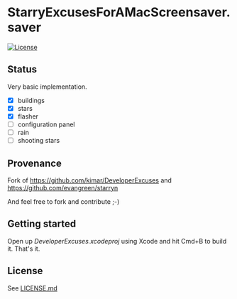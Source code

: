 # StarryExcusesForAMacScreensaver.saver

[![License](https://img.shields.io/badge/license-MIT-green.svg?style=flat)](https://github.com/kimar/DeveloperExcuses/blob/master/LICENSE.md)

## Status
Very basic implementation.
- [x] buildings
- [x] stars
- [x] flasher
- [ ] configuration panel
- [ ] rain
- [ ] shooting stars

## Provenance
Fork of https://github.com/kimar/DeveloperExcuses and https://github.com/evangreen/starryn 


And feel free to fork and contribute ;-)

## Getting started
Open up *DeveloperExcuses.xcodeproj* using Xcode and hit Cmd+B to build it. That's it.

## License

See [LICENSE.md](LICENSE.md)
